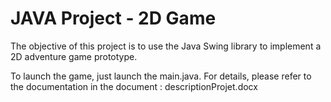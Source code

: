 # JAVA Project - 2D Game

The objective of this project is to use the Java Swing library to implement a 2D adventure game prototype.

To launch the game, just launch the main.java. 
For details, please refer to the documentation in the document : descriptionProjet.docx
